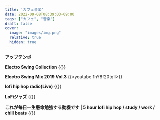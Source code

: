 ```yaml
---
title: 'カフェ音楽'
date: 2022-09-08T08:39:03+09:00
tags: ["カフェ", "音楽"]
draft: false
cover:
  image: "images/img.png"
  relative: true
  hidden: true
---
```

**アップテンポ**

**Electro Swing Collection**
{{<youtube bQXCx1F7nhs>}}

**Electro Swing Mix 2019 Vol.3**
{{<youtube 1hY8f20tqlI>}}

**lofi hip hop radio(Live)**
{{<youtube jfKfPfyJRdk>}}

**LoFiジャズ**
{{<youtube bz5q5gl2uZA>}}

**これが毎日一生懸命勉強する動機です | 5 hour lofi hip hop / study / work / chill beats**
{{<youtube fWX8zsaTeTc>}}
